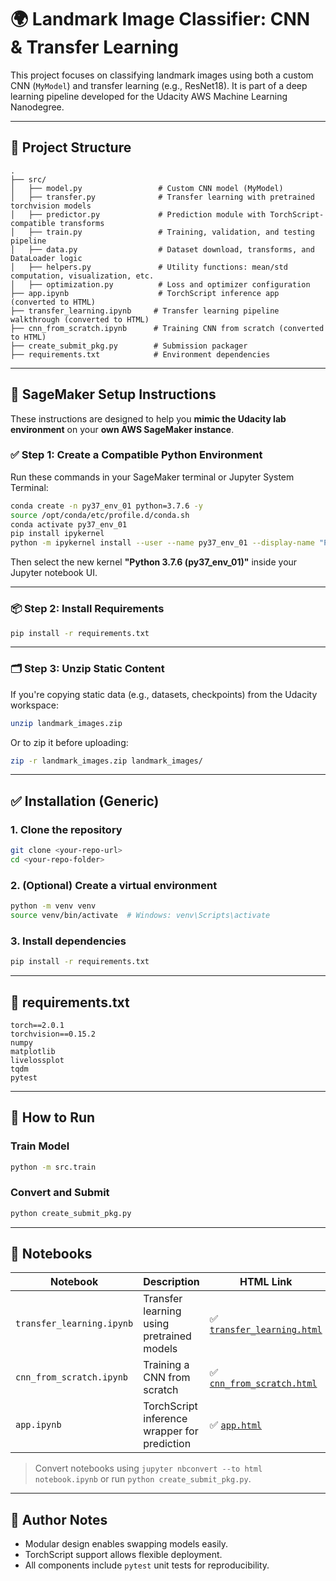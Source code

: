 # 🌍 Landmark Image Classifier: CNN & Transfer Learning

This project focuses on classifying landmark images using both a custom CNN (`MyModel`) and transfer learning (e.g., ResNet18). It is part of a deep learning pipeline developed for the Udacity AWS Machine Learning Nanodegree.

---

## 📁 Project Structure

```
.
├── src/
│   ├── model.py                 # Custom CNN model (MyModel)
│   ├── transfer.py              # Transfer learning with pretrained torchvision models
│   ├── predictor.py             # Prediction module with TorchScript-compatible transforms
│   ├── train.py                 # Training, validation, and testing pipeline
│   ├── data.py                  # Dataset download, transforms, and DataLoader logic
│   ├── helpers.py               # Utility functions: mean/std computation, visualization, etc.
│   ├── optimization.py          # Loss and optimizer configuration
├── app.ipynb                    # TorchScript inference app (converted to HTML)
├── transfer_learning.ipynb     # Transfer learning pipeline walkthrough (converted to HTML)
├── cnn_from_scratch.ipynb      # Training CNN from scratch (converted to HTML)
├── create_submit_pkg.py        # Submission packager
├── requirements.txt            # Environment dependencies
```

---

## 🔧 SageMaker Setup Instructions

These instructions are designed to help you **mimic the Udacity lab environment** on your **own AWS SageMaker instance**.

### ✅ Step 1: Create a Compatible Python Environment

Run these commands in your SageMaker terminal or Jupyter System Terminal:

```bash
conda create -n py37_env_01 python=3.7.6 -y
source /opt/conda/etc/profile.d/conda.sh
conda activate py37_env_01
pip install ipykernel
python -m ipykernel install --user --name py37_env_01 --display-name "Python 3.7.6 (py37_env_01)"
```

Then select the new kernel **"Python 3.7.6 (py37_env_01)"** inside your Jupyter notebook UI.

---

### 📦 Step 2: Install Requirements

```bash
pip install -r requirements.txt
```

---

### 🗂️ Step 3: Unzip Static Content

If you're copying static data (e.g., datasets, checkpoints) from the Udacity workspace:

```bash
unzip landmark_images.zip
```

Or to zip it before uploading:

```bash
zip -r landmark_images.zip landmark_images/
```

---

## ✅ Installation (Generic)

### 1. Clone the repository

```bash
git clone <your-repo-url>
cd <your-repo-folder>
```

### 2. (Optional) Create a virtual environment

```bash
python -m venv venv
source venv/bin/activate  # Windows: venv\Scripts\activate
```

### 3. Install dependencies

```bash
pip install -r requirements.txt
```

---

## 🧾 requirements.txt

```text
torch==2.0.1
torchvision==0.15.2
numpy
matplotlib
livelossplot
tqdm
pytest
```

---

## 🚀 How to Run

### Train Model

```bash
python -m src.train
```

### Convert and Submit

```bash
python create_submit_pkg.py
```

---

## 🧪 Notebooks

| Notebook                     | Description                                  | HTML Link                   |
|-----------------------------|----------------------------------------------|-----------------------------|
| `transfer_learning.ipynb`   | Transfer learning using pretrained models    | ✅ [`transfer_learning.html`](https://github.com/MichaelAngel75/vision-cnn-transfer-pytorch/blob/main/Project-DONE/transfer_learning.ipynb) |
| `cnn_from_scratch.ipynb`    | Training a CNN from scratch                  | ✅ [`cnn_from_scratch.html`](https://github.com/MichaelAngel75/vision-cnn-transfer-pytorch/blob/main/Project-DONE/cnn_from_scratch.ipynb) |
| `app.ipynb`                 | TorchScript inference wrapper for prediction | ✅ [`app.html`](https://github.com/MichaelAngel75/vision-cnn-transfer-pytorch/blob/main/Project-DONE/app.ipynb) |

> Convert notebooks using `jupyter nbconvert --to html notebook.ipynb` or run `python create_submit_pkg.py`.

---

## 📝 Author Notes

- Modular design enables swapping models easily.
- TorchScript support allows flexible deployment.
- All components include `pytest` unit tests for reproducibility.

